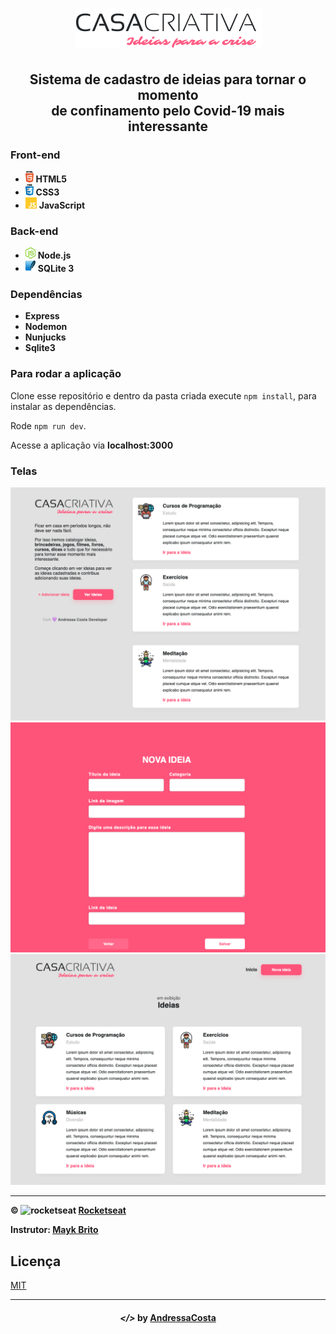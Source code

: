 <h1 align="center">
  <img src="public/img/logo.png">
</h1>

<h2 align="center">
  Sistema de cadastro de ideias para tornar o momento
  <br>
  de confinamento pelo Covid-19 mais interessante
</h2>

<h3>
  Front-end
</h3>

<ul>
  <li> <img src="public/img/html.png" alt="html5" height="18"> <strong> HTML5 </strong> </li>
  <li> <img src="public/img/css.png" alt="css3" height="18"> <strong> CSS3 </strong> </li>
  <li> <img src="public/img/js.png" alt="js" height="18"> <strong> JavaScript </strong> </li>
</ul>

<h3>
  Back-end
</h3>

<ul>
  <li> <img src="public/img/node.png" alt="node.js" height="18"> <strong> Node.js </strong> </li>
  <li> <img src="public/img/sqlite.png" alt="sqlite3" height="18"> <strong> SQLite 3 </strong> </li>
</ul>

<h3>
  Dependências
</h3>

<ul>
  <li> <strong> Express </strong> </li>
  <li> <strong> Nodemon </strong> </li>
  <li> <strong> Nunjucks </strong> </li>
  <li> <strong> Sqlite3 </strong> </li>
</ul>

### Para rodar a aplicação

Clone esse repositório e dentro da pasta criada execute `npm install`, para instalar as dependências.

Rode `npm run dev`.

Acesse a aplicação via **localhost:3000**

### Telas

![](img/home.png)
![](img/cadastro.png)
![](img/ideias.png)


---

**&copy; <img src="img/rocketseat.svg" alt="rocketseat" height="20"> [Rocketseat](https://rocketseat.com.br/)**

**Instrutor: [Mayk Brito](https://github.com/maykbrito)**

## Licença

[MIT](LICENSE)

<hr>

<h4 align="center">
  <em>&lt;/&gt;</em> by <a href="https://github.com/AndressaDaCosta" target="_blank">AndressaCosta</a>
  </h4>
